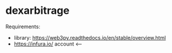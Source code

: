 # dexarbitrage

Requirements:
- library: https://web3py.readthedocs.io/en/stable/overview.html
- https://infura.io/ account <--
